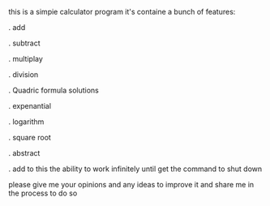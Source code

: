 this is a simpie calculator program
it's containe a bunch of features:

. add

. subtract

. multiplay

. division 

. Quadric formula solutions 

. expenantial 

. logarithm 

. square root 

. abstract 

. add to this the ability to work  infinitely until get the command to shut down 


please give me your opinions and 
any ideas to improve it and share me in the process to do so
